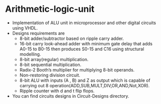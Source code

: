 # Arithmetic-logic-unit
-  Implementation of ALU unit in microprocessor and other digital circuits using VHDL.
-  Designs requirements are
   -  8-bit adder/subtractor based on ripple carry adder.
   -  16-bit carry look-ahead adder with minimum gate delay that adds A0-15 to B0-15 then produces S0-15 and C16 using structural modelling.
   -  8-bit array(regular) multiplication.
   -  8-bit sequential multiplication.
   -  Radix-2 Booth’s multiplier for multiplying 8-bit operands.
   -  Non-restoring division circuit.
   -  8-bit ALU with inputs (A , B) and Z as output which is capable of carrying out 8 operation(ADD,SUB,MULT,DIV,OR,AND,Not,XOR).
   -  Ripple counter with d and t flip flops.
-  You can find circuits designs in Circuit-Designs directory.

